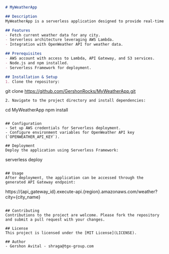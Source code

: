 ```markdown
# MyWeatherApp

## Description
MyWeatherApp is a serverless application designed to provide real-time weather information. It's built on AWS Lambda, demonstrating a cloud-native approach to software development.

## Features
- Fetch current weather data for any city.
- Serverless architecture leveraging AWS Lambda.
- Integration with OpenWeather API for weather data.

## Prerequisites
- AWS account with access to Lambda, API Gateway, and S3 services.
- Node.js and npm installed.
- Serverless Framework for deployment.

## Installation & Setup
1. Clone the repository:
   ```
   git clone https://github.com/GershonRocks/MyWeatherApp.git
   ```
2. Navigate to the project directory and install dependencies:
   ```
   cd MyWeatherApp
   npm install
   ```

## Configuration
- Set up AWS credentials for Serverless deployment.
- Configure environment variables for OpenWeather API key (`OPENWEATHER_API_KEY`).

## Deployment
Deploy the application using Serverless Framework:
```
serverless deploy
```

## Usage
After deployment, the application can be accessed through the generated API Gateway endpoint:
```
https://{api_gateway_id}.execute-api.{region}.amazonaws.com/weather?city={city_name}
```

## Contributing
Contributions to the project are welcome. Please fork the repository and submit a pull request with your changes.

## License
This project is licensed under the [MIT License](LICENSE).

## Author
- Gershon Avital - shraga@tgx-group.com
```

